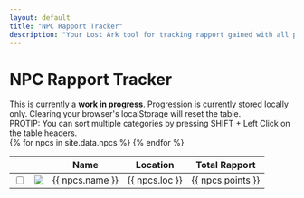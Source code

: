 ```yaml
---
layout: default
title: "NPC Rapport Tracker"
description: "Your Lost Ark tool for tracking rapport gained with all possible NPCs. Find their location and sort by the fastest or longest ones to farm."
---
```


<h1>NPC Rapport Tracker</h1>

<div class="progressbar-container">
  <div class="progressbar-bar"></div>
  <div class="progressbar-label"></div>
</div>
<div class = "ready"></div>

<div class="alert alert-danger" role="alert">
  This is currently a <strong>work in progress</strong>. Progression is currently stored locally only. Clearing your browser's localStorage will reset the table.
</div>

<div class="alert alert-info" role="alert">
  PROTIP: You can sort multiple categories by pressing SHIFT + Left Click on the table headers.
</div>

<table id="sortTable">
  <thead>
    <tr>
      <th class="no-sort"></th>
      <th class="npc-icon-column no-sort"></th>
      <th>Name</th>
      <th>Location</th>
      <th>Total Rapport</th>
    </tr>
  </thead>
  <tbody>
    {% for npcs in site.data.npcs %}
      <tr>
        <td>
          <input type="checkbox" id="{{ npcs.id }}" class="box">
        </td>
        <td>
            <img class="npc-icon" src="/assets/img/npc/{{ npcs.icon }}" />
        </td>
        <td> 
          {{ npcs.name }}
        </td>        
        <td>
          {{ npcs.loc }}
        </td>
        <td>
          {{ npcs.points }}
        </td>
      </tr>
    {% endfor %}
  </tbody>
</table>
